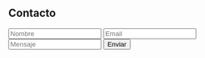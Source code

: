 <!DOCTYPE html>
<html lang="es">
<head>
    <meta charset="UTF-8">
    <meta name="viewport" content="width=device-width, initial-scale=1.0">
    <title>Document</title>
    <link rel="stylesheet" href="estilos.css">
</head>
<body>
    <form action="">
        <h2>Contacto</h2>
        <input type="text" placeholder="Nombre">
        <input type="email" placeholder="Email">
        <input type="text" placeholder="Mensaje">
        <input type="submit" value="Enviar">
    </form>
</body>
</html>

